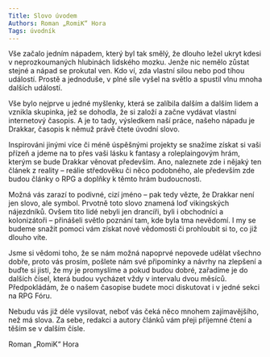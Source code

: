 ```yaml
---
Title: Slovo úvodem
Authors: Roman „RomiK“ Hora
Tags: úvodník
---
```

Vše začalo jedním nápadem, který byl tak smělý, že dlouho ležel ukryt kdesi v neprozkoumaných hlubinách lidského mozku. Jenže nic nemělo zůstat stejné a nápad se prokutal ven. Kdo ví, zda vlastní silou nebo pod tíhou událostí. Prostě a jednoduše, v plné síle vyšel na světlo a spustil vlnu mnoha dalších událostí.

Vše bylo nejprve u jedné myšlenky, která se zalíbila dalším a dalším lidem a vznikla skupinka, jež se dohodla, že si založí a začne vydávat vlastní internetový časopis. A je to tady, výsledkem naší práce, našeho nápadu je Drakkar, časopis k němuž právě čtete úvodní slovo. 

Inspirováni jinými více či méně úspěšnými projekty se snažíme získat si vaši přízeň a jdeme na to přes vaši lásku k fantasy a roleplaingovým hrám, kterým se bude Drakkar věnovat především. Ano, naleznete zde i nějaký ten článek z reality – reálie středověku či něco podobného, ale především zde budou články o RPG a doplňky k těmto hrám budoucnosti. 

Možná vás zarazí to podivné, cizí jméno – pak tedy vězte, že Drakkar není jen slovo, ale symbol. Prvotně toto slovo znamená loď vikingských nájezdníků. Ovšem tito lidé nebyli jen drancíři, byli i obchodníci a kolonizátoři – přinášeli světlo poznání tam, kde byla tma nevědomí. I my se budeme snažit pomoci vám získat nové vědomosti či prohloubit si to, co již dlouho víte. 

Jsme si vědomi toho, že se nám možná napoprvé nepovede udělat všechno dobře, proto vás prosím, pošlete nám své připomínky a návrhy na zlepšení a buďte si jisti, že my je promyslíme a pokud budou dobré, zařadíme je do dalších čísel, která budou vycházet vždy v intervalu dvou měsíců. Předpokládám, že o našem časopise budete moci diskutovat i v jedné sekci na RPG Fóru. 

Nebudu vás již déle vysilovat, neboť vás čeká něco mnohem zajímavějšího, než má slova. Za sebe, redakci a autory článků vám přeji příjemné čtení a těším se v dalším čísle. 

Roman „RomiK“ Hora 
 